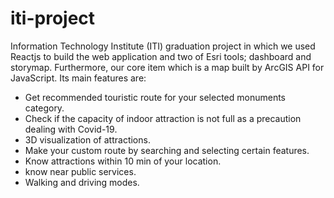 
# iti-project
Information Technology Institute (ITI) graduation project in which we used Reactjs to build the web application and two of Esri tools; dashboard and storymap.
Furthermore, our core item which is a map built by ArcGIS API for JavaScript. Its main features are:
- Get recommended touristic route for your selected monuments category.
- Check if the capacity of indoor attraction is not full as a precaution dealing with Covid-19.
- 3D visualization of attractions.
- Make your custom route by searching and selecting certain features.
- Know attractions within 10 min of your location.
- know near public services.
- Walking and driving modes.
